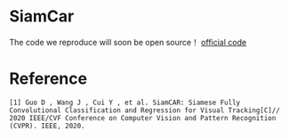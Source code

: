# SiamCar

The code we reproduce will soon be open source！
[official code]()

# Reference
`
[1] Guo D , Wang J , Cui Y , et al. SiamCAR: Siamese Fully Convolutional Classification and Regression for Visual Tracking[C]// 2020 IEEE/CVF Conference on Computer Vision and Pattern Recognition (CVPR). IEEE, 2020.
`
